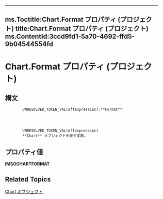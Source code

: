 
---
ms.Toctitle:Chart.Format プロパティ (プロジェクト)
title:Chart.Format プロパティ (プロジェクト)
ms.ContentId:3ccd9fd1-5a70-4692-ffd5-9b04544554fd
---
# Chart.Format プロパティ (プロジェクト)





## 構文

            UNRESOLVED_TOKEN_VAL(offexpression).**Format**




            UNRESOLVED_TOKEN_VAL(offexpression)
            **Chart** オブジェクトを表す変数。



## プロパティ値
**IMSOCHARTFORMAT**



## Related Topics

[Chart オブジェクト](810d4ec1-69d2-c432-b9da-57042b783b85.md)




